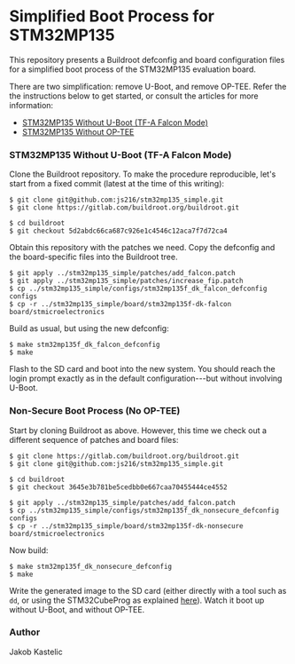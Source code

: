# Simplified Boot Process for STM32MP135

This repository presents a Buildroot defconfig and board configuration files
for a simplified boot process of the STM32MP135 evaluation board.

There are two simplification: remove U-Boot, and remove OP-TEE. Refer the the
instructions below to get started, or consult the articles for more information:

- [STM32MP135 Without U-Boot (TF-A Falcon Mode)](https://embd.cc/stm32mp135-without-u-boot)
- [STM32MP135 Without OP-TEE](https://embd.cc/stm32mp135-without-optee)

### STM32MP135 Without U-Boot (TF-A Falcon Mode)

Clone the Buildroot repository. To make the procedure reproducible, let's start
from a fixed commit (latest at the time of this writing):

```
$ git clone git@github.com:js216/stm32mp135_simple.git
$ git clone https://gitlab.com/buildroot.org/buildroot.git

$ cd buildroot
$ git checkout 5d2abdc66ca687c926e1c4546c12aca7f7d72ca4
```

Obtain this repository with the patches we need. Copy the defconfig and the
board-specific files into the Buildroot tree.

```
$ git apply ../stm32mp135_simple/patches/add_falcon.patch
$ git apply ../stm32mp135_simple/patches/increase_fip.patch
$ cp ../stm32mp135_simple/configs/stm32mp135f_dk_falcon_defconfig configs
$ cp -r ../stm32mp135_simple/board/stm32mp135f-dk-falcon board/stmicroelectronics
```

Build as usual, but using the new defconfig:

```
$ make stm32mp135f_dk_falcon_defconfig
$ make
```

Flash to the SD card and boot into the new system. You should reach the login
prompt exactly as in the default configuration---but without involving U-Boot.

### Non-Secure Boot Process (No OP-TEE)

Start by cloning Buildroot as above. However, this time we check out a different
sequence of patches and board files:

```
$ git clone https://gitlab.com/buildroot.org/buildroot.git
$ git clone git@github.com:js216/stm32mp135_simple.git

$ cd buildroot
$ git checkout 3645e3b781be5cedbb0e667caa70455444ce4552

$ git apply ../stm32mp135_simple/patches/add_falcon.patch
$ cp ../stm32mp135_simple/configs/stm32mp135f_dk_nonsecure_defconfig configs
$ cp -r ../stm32mp135_simple/board/stm32mp135f-dk-nonsecure board/stmicroelectronics
```

Now build:

```
$ make stm32mp135f_dk_nonsecure_defconfig
$ make
```

Write the generated image to the SD card (either directly with a tool such as
`dd`, or using the STM32CubeProg as explained
[here](https://embd.cc/stm32mp135-linux-cubeprog)). Watch it boot up without
U-Boot, and without OP-TEE.

### Author

Jakob Kastelic
